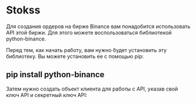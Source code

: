# Stokss

Для создания ордеров на бирже Binance вам понадобится использовать API этой биржи. Для этого можете воспользоваться библиотекой python-binance.

Перед тем, как начать работу, вам нужно будет установить эту библиотеку. Вы можете установить ее с помощью pip:

## pip install python-binance

Затем нужно создать объект клиента для работы с API, указав свой ключ API и секретный ключ API:
